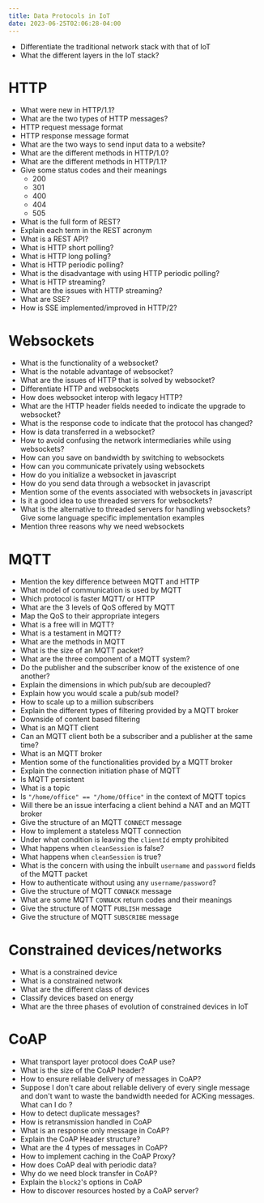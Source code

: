 ```yaml
---
title: Data Protocols in IoT
date: 2023-06-25T02:06:28-04:00
---
```


- Differentiate the traditional network stack with that of IoT
- What the different layers in the IoT stack?
# HTTP
- What were new in HTTP/1.1?
- What are the two types of HTTP messages?
- HTTP request message format
- HTTP response message format
- What are the two ways to send input data to a website?
- What are the different methods in HTTP/1.0?
- What are the different methods in HTTP/1.1?
- Give some status codes and their meanings
	- 200
	- 301
	- 400
	- 404
	- 505
- What is the full form of REST?
- Explain each term in the REST acronym
- What is a REST API?
- What is HTTP short polling?
- What is HTTP long polling?
- What is HTTP periodic polling?
- What is the disadvantage with using HTTP periodic polling?
- What is HTTP streaming?
- What are the issues with HTTP streaming?
- What are SSE?
- How is SSE implemented/improved in HTTP/2?
# Websockets
- What is the functionality of a websocket?
- What is the notable advantage of websocket?
- What are the issues of HTTP that is solved by websocket?
- Differentiate HTTP and websockets
- How does websocket interop with legacy HTTP?
- What are the HTTP header fields needed to indicate the upgrade to websocket?
- What is the response code to indicate that the protocol has changed?
- How is data transferred in a websocket?
- How to avoid confusing the network intermediaries while using websockets?
- How can you save on bandwidth by switching to websockets
- How can you communicate privately using websockets
- How do you initialize a websocket in javascript
- How do you send data through a websocket in javascript
- Mention some of the events associated with websockets in javascript
- Is it a good idea to use threaded servers for websockets?
- What is the alternative to threaded servers for handling websockets? Give some language specific implementation examples
- Mention three reasons why we need websockets
# MQTT 
- Mention the key difference between MQTT and HTTP
- What model of communication is used by MQTT
- Which protocol is faster MQTT/ or HTTP
- What are the 3 levels of QoS offered by MQTT
- Map the QoS to their appropriate integers
- What is a free will in MQTT?
- What is a testament in MQTT?
- What are the methods in MQTT
- What is the size of an MQTT packet?
- What are the three component of a MQTT system?
- Do the publisher and the subscriber know of the existence of one another?
- Explain the dimensions in which pub/sub are decoupled?
- Explain how you would scale a pub/sub model?
- How to scale up to a million subscribers
- Explain the different types of filtering provided by a MQTT broker
- Downside of content based filtering
- What is an MQTT client
- Can an MQTT client both be a subscriber and a publisher at the same time?
- What is an MQTT broker
- Mention some of the functionalities provided by a MQTT broker
- Explain the connection initiation phase of MQTT
- Is MQTT persistent
- What is a topic
- Is `"/home/office" == "/home/Office"` in the context of MQTT topics
- Will there be an issue interfacing a client behind a NAT and an MQTT broker
- Give the structure of an MQTT `CONNECT` message
- How to implement a stateless MQTT connection
- Under what condition is leaving the `clientId` empty prohibited
- What happens when `cleanSession` is false?
- What happens when `cleanSession` is true?
- What is the concern with using the inbuilt `username` and `password` fields of the MQTT packet
- How to authenticate without using any `username/password`?
- Give the structure of MQTT `CONNACK` message
- What are some MQTT `CONNACK` return codes and their meanings
- Give the structure of MQTT `PUBLISH` message
- Give the structure of MQTT `SUBSCRIBE` message
# Constrained devices/networks
- What is a constrained device
- What is a constrained network
- What are the different class of devices
- Classify devices based on energy
- What are the three phases of evolution of constrained devices in IoT
# CoAP
- What transport layer protocol does CoAP use?
- What is the size of the CoAP header?
- How to ensure reliable delivery of messages in CoAP?
- Suppose I don't care about reliable delivery of every single message and don't want to waste the bandwidth needed for ACKing messages. What can I do ?
- How to detect duplicate messages?
- How is retransmission handled in CoAP
- What is an response only message in CoAP?
- Explain the CoAP Header structure?
- What are the 4 types of messages in CoAP?
- How to implement caching in the CoAP Proxy?
- How does CoAP deal with periodic data?
- Why do we need block transfer in CoAP?
- Explain the `block2`'s options in CoAP
- How to discover resources hosted by a CoAP server?